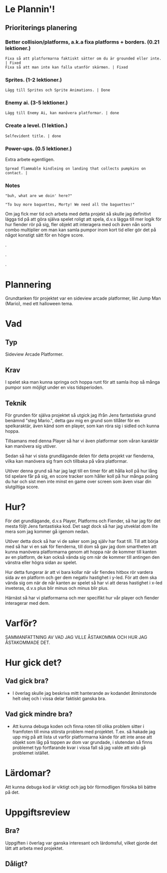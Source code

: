 # Le Plannin'!

## Prioriterings planering

### Better collision/platforms, a.k.a fixa platforms + borders. (0.21 lektioner.)
    Fixa så att platformarna faktiskt sätter om du är grounded eller inte. | Fixed
    Fixa så att man inte kan falla utanför skärmen. | Fixed

### Sprites. (1-2 lektioner.)
    Lägg till Sprites och Sprite Animations. | Done

### Enemy ai. (3-5 lektioner.)
    Lägg till Enemy Ai, kan manövera platformar. | done

### Create a level. (1 lektion.)
    Selfevident title. | done

### Power-ups. (0.5 lektioner.)
Extra arbete egentligen.

    Spread flammable kindleing on landing that collects pumpkins on contact. | 

### Notes

`"buh, what are we doin' here?"`

`"To buy more baguettes, Morty! We need all the baguettes!"`

Om jag fick mer tid och arbeta med detta projekt så skulle jag definitivt lägga tid på att göra själva spelet roligt att spela, d.v.s lägga till mer logik för hur fiender rör på sig, fler objekt att interagera med och även nån sorts combo multiplier om man kan samla pumpor inom kort tid eller gör det på något konstigt sätt för en högre score.

.

.

.

# Plannering
Grundtanken för projektet var en sideview arcade platformer, likt Jump Man (Mario), med ett halloween tema.


# Vad
## Typ
Sideview Arcade Platformer.

## Krav
I spelet ska man kunna springa och hoppa runt för att samla ihop så många pumpor som möjligt under en viss tidsperioden.

## Teknik
För grunden för själva projektet så utgick jag ifrån Jens fantastiska grund benämnd "steg Mario.", detta gav mig en grund som tillåter för en spelkaraktär, även känd som en player, som kan röra sig i sidled och kunna hoppa. 

Tillsamans med denna Player så har vi även platformar som våran karaktär kan manövera sig utöver. 

Sedan så har vi sista grundlägande delen för detta projekt var fienderna, vilka kan manövera sig fram och tillbaka på våra platformar.

Utöver denna grund så har jag lagt till en timer för att hålla koll på hur lång tid spelare får på sig, en score tracker som håller koll på hur många poäng du har och sist men inte minst en game over screen som även visar din slutgiltiga score.


# Hur?
För det grundlägande, d.v.s Player, Platforms och Fiender, så har jag för det mesta följt Jens fantastiska kod. Det sagt dock så har jag utveklat dom lite mera som jag kommer gå igenom nedan.

Utöver detta dock så har vi de saker som jag själv har fixat till. Till att börja med så har vi en sak för fienderna, till dom så gav jag dom smartheten att kunna manövera platformarna genom att hoppa när de kommer till kanten av en platform, de kan också vända sig om när de kommer till antingen den vänstra eller högra sidan av spelet. 

Hur detta fungerar är att vi bara kollar när vår fiendes hitbox rör vardera sida av en platform och ger dem negativ hastighet i y-led. För att dem ska vända sig om när de når kanten av spelet så har vi att deras hastighet i x-led inveteras, d.v.s plus blir minus och minus blir plus.

Härnäst så har vi platformarna och mer specifikt hur vår player och fiender interagerar med dem. 


# Varför?
SAMMANFATTNING AV VAD JAG VILLE ÅSTAKOMMA OCH HUR JAG ÅSTAKOMMADE DET.


# Hur gick det?
## Vad gick bra?
- I överlag skulle jag beskriva mitt hanterande av kodandet åtminstonde helt okej och i vissa delar faktiskt ganska bra.


## Vad gick mindre bra?
- Att kunna debuga koden och finna roten till olika problem sitter i framfoten till mina största problem med projektet. T.ex. så hakade jag upp mig på att lista ut varför platformarna kände för att inte anse att objekt som låg på toppen av dom var grundade, i slutendan så finns problemet typ fortfarande kvar i vissa fall så jag valde att sido gå problemet istället.


# Lärdomar?
Att kunna debuga kod är viktigt och jag bör förmodligen försöka bli bättre på det. 


# Uppgiftsreview
## Bra?
Uppgiften i överlag var ganska interesant och lärdomsful, vilket gjorde det lätt att arbeta med projektet.


## Dåligt?
